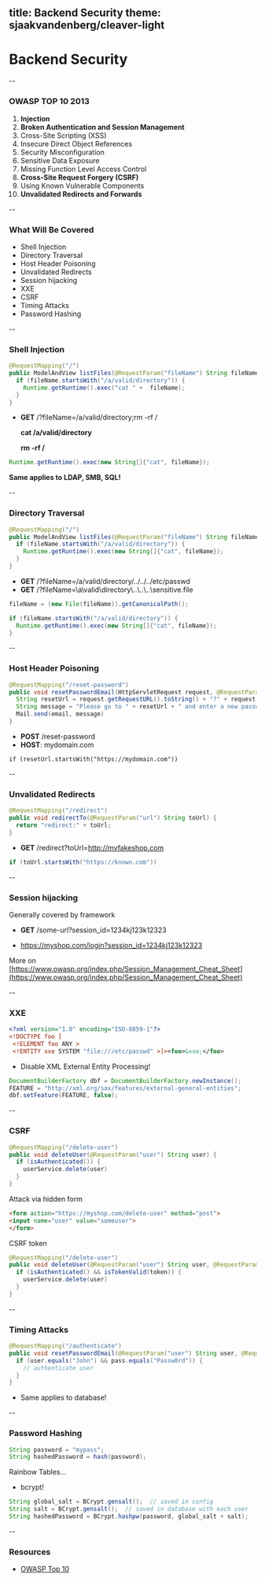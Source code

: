title: Backend Security
theme: sjaakvandenberg/cleaver-light
--
# Backend Security

--

### OWASP TOP 10 2013

1. **Injection**
2. **Broken Authentication and Session Management**
3. Cross-Site Scripting (XSS)
4. Insecure Direct Object References
5. Security Misconfiguration
6. Sensitive Data Exposure
7. Missing Function Level Access Control
8. **Cross-Site Request Forgery (CSRF)**
9. Using Known Vulnerable Components
10. **Unvalidated Redirects and Forwards**

--

### What Will Be Covered

* Shell Injection
* Directory Traversal
* Host Header Poisoning
* Unvalidated Redirects
* Session hijacking
* XXE
* CSRF
* Timing Attacks
* Password Hashing

--

### Shell Injection

```java
@RequestMapping("/")
public ModelAndView listFiles(@RequestParam("fileName") String fileName) {
  if (fileName.startsWith("/a/valid/directory")) {
    Runtime.getRuntime().exec("cat " +  fileName);
  }
}
```

* **GET** /?fileName=/a/valid/directory;rm -rf /

  **cat /a/valid/directory**

  **rm -rf /**

```java
Runtime.getRuntime().exec(new String[]{"cat", fileName});
```

**Same applies to LDAP, SMB, SQL!**

--

### Directory Traversal

```java
@RequestMapping("/")
public ModelAndView listFiles(@RequestParam("fileName") String fileName) {
  if (fileName.startsWith("/a/valid/directory")) {
    Runtime.getRuntime().exec(new String[]{"cat", fileName});
  }
}
```

* **GET** /?fileName=/a/valid/directory/../../../etc/passwd
* **GET** /?fileName=\\a\\valid\\directory\\..\\..\\..\\sensitive.file

```java
fileName = (new File(fileName)).getCanonicalPath();

if (fileName.startsWith("/a/valid/directory")) {
  Runtime.getRuntime().exec(new String[]{"cat", fileName});
}
```
--

### Host Header Poisoning

```java
@RequestMapping("/reset-password")
public void resetPasswordEmail(HttpServletRequest request, @RequestParam("email") String email) {
  String resetUrl = request.getRequestURL().toString() + "?" + request.getQueryString();
  String message = "Please go to " + resetUrl + " and enter a new password";
  Mail.send(email, message)
}
```

* **POST** /reset-password
* **HOST**: mydomain.com

```
if (resetUrl.startsWith("https://mydomain.com"))
```

--

### Unvalidated Redirects

```java
@RequestMapping("/redirect")
public void redirectTo(@RequestParam("url") String toUrl) {
  return "redirect:" + toUrl;
}
```

* **GET** /redirect?toUrl=http://myfakeshop.com

```java
if (toUrl.startsWith("https://known.com"))
```

--

### Session hijacking

Generally covered by framework

* **GET** /some-url?session_id=1234kj123k12323

* https://myshop.com/login?session_id=1234kj123k12323

More on [https://www.owasp.org/index.php/Session_Management_Cheat_Sheet](https://www.owasp.org/index.php/Session_Management_Cheat_Sheet)

--

### XXE

```xml
<?xml version="1.0" encoding="ISO-8859-1"?>
<!DOCTYPE foo [  
 <!ELEMENT foo ANY >
 <!ENTITY xxe SYSTEM "file:///etc/passwd" >]><foo>&xxe;</foo>
```

* Disable XML External Entity Processing!

```java
DocumentBuilderFactory dbf = DocumentBuilderFactory.newInstance();
FEATURE = "http://xml.org/sax/features/external-general-entities";
dbf.setFeature(FEATURE, false);
```

--

### CSRF

```java
@RequestMapping("/delete-user")
public void deleteUser(@RequestParam("user") String user) {
  if (isAuthenticated()) {
    userService.delete(user)
  }
}
```

Attack via hidden form

```HTML
<form action="https://myshop.com/delete-user" method="post">
<input name="user" value="someuser">
</form>
```

CSRF token

```java
@RequestMapping("/delete-user")
public void deleteUser(@RequestParam("user") String user, @RequestParam("token") String token) {
  if (isAuthenticated() && isTokenValid(token)) {
    userService.delete(user)
  }
}
```

--

### Timing Attacks

```java
@RequestMapping("/authenticate")
public void resetPasswordEmail(@RequestParam("user") String user, @RequestParam("pass") String pass) {
  if (user.equals("John") && pass.equals("Passw0rd")) {
    // authenticate user
  }
}
```

* Same applies to database!

--

### Password Hashing


```java
String password = "mypass";
String hashedPassword = hash(password);
```

Rainbow Tables...

* bcrypt!

```java
String global_salt = BCrypt.gensalt();  // saved in config
String salt = BCrypt.gensalt();  // saved in database with each user
String hashedPassword = BCrypt.hashpw(password, global_salt + salt);
```

--

### Resources
* [OWASP Top 10](https://www.owasp.org/index.php/Top_10_2013-Top_10)
